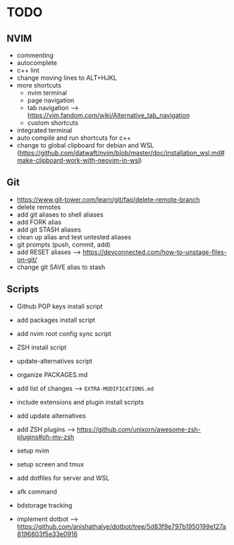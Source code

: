 # TODO

## NVIM
- commenting
- autocomplete
- c++ lint
- change moving lines to ALT+HJKL
- more shortcuts
  - nvim terminal
  - page navigation
  - tab navigation --> https://vim.fandom.com/wiki/Alternative_tab_navigation
  - custom shortcuts
- integrated terminal
- auto compile and run shortcuts for c++
- change to global clipboard for debian and WSL (https://github.com/datwaft/nvim/blob/master/doc/installation_wsl.md#make-clipboard-work-with-neovim-in-wsl)

## Git
- https://www.git-tower.com/learn/git/faq/delete-remote-branch
- delete remotes
- add git aliases to shell aliases
- add FORK alias
- add git STASH aliases
- clean up alias and test untested aliases
- git prompts (push, commit, add)
- add RESET aliases --> https://devconnected.com/how-to-unstage-files-on-git/
- change git SAVE alias to stash

## Scripts
- Github PGP keys install script
- add packages install script
- add nvim root config sync script
- ZSH install script
- update-alternatives script

- organize PACKAGES.md
- add list of changes --> `EXTRA-MODIFICATIONS.md`
- include extensions and plugin install scripts
- add update alternatives
- add ZSH plugins --> https://github.com/unixorn/awesome-zsh-plugins#oh-my-zsh
- setup nvim
- setup screen and tmux
- add dotfiles for server and WSL
- afk command
- bdstorage tracking

- implement dotbot --> https://github.com/anishathalye/dotbot/tree/5d83f9e797b1950199e127a8196803f5e33e0916
